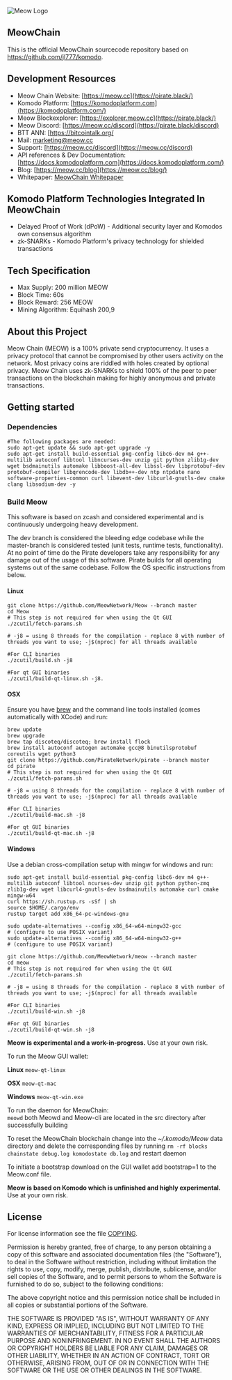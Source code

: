 
![Meow Logo](http://www.arizonapetvet.com/images/cat-meow.jpg "MeowChain Logo")


## MeowChain

This is the official MeowChain sourcecode repository based on https://github.com/jl777/komodo.

## Development Resources

- Meow Chain Website: [https://meow.cc](https://pirate.black/)
- Komodo Platform: [https://komodoplatform.com](https://komodoplatform.com/)
- Meow Blockexplorer: [https://explorer.meow.cc](https://pirate.black/)
- Meow Discord: [https://meow.cc/discord](https://pirate.black/discord)
- BTT ANN: [https://bitcointalk.org/
- Mail: [marketing@meow.cc](mailto:marketing@Meow.cc)
- Support: [https://meow.cc/discord](https://meow.cc/discord)
- API references & Dev Documentation: [https://docs.komodoplatform.com](https://docs.komodoplatform.com/)
- Blog: [https://meow.cc/blog](https://meow.cc/blog/)
- Whitepaper: [MeowChain Whitepaper](https://meow.cc/whitepaper)

## Komodo Platform Technologies Integrated In MeowChain

- Delayed Proof of Work (dPoW) - Additional security layer and Komodos own consensus algorithm  
- zk-SNARKs - Komodo Platform's privacy technology for shielded transactions  


## Tech Specification
- Max Supply: 200 million MEOW
- Block Time: 60s
- Block Reward: 256 MEOW
- Mining Algorithm: Equihash 200,9

## About this Project
Meow Chain (MEOW) is a 100% private send cryptocurrency. It uses a privacy protocol that cannot be compromised by other users activity on the network. Most privacy coins are riddled with holes created by optional privacy. Meow Chain uses zk-SNARKs to shield 100% of the peer to peer transactions on the blockchain making for highly anonymous and private transactions.

## Getting started

### Dependencies

```shell
#The following packages are needed:
sudo apt-get update && sudo apt-get upgrade -y
sudo apt-get install build-essential pkg-config libc6-dev m4 g++-multilib autoconf libtool libncurses-dev unzip git python zlib1g-dev wget bsdmainutils automake libboost-all-dev libssl-dev libprotobuf-dev protobuf-compiler libqrencode-dev libdb++-dev ntp ntpdate nano software-properties-common curl libevent-dev libcurl4-gnutls-dev cmake clang libsodium-dev -y
```

### Build Meow

This software is based on zcash and considered experimental and is continuously undergoing heavy development.

The dev branch is considered the bleeding edge codebase while the master-branch is considered tested (unit tests, runtime tests, functionality). At no point of time do the Pirate developers take any responsibility for any damage out of the usage of this software.
Pirate builds for all operating systems out of the same codebase. Follow the OS specific instructions from below.

#### Linux
```shell
git clone https://github.com/MeowNetwork/Meow --branch master
cd Meow
# This step is not required for when using the Qt GUI
./zcutil/fetch-params.sh

# -j8 = using 8 threads for the compilation - replace 8 with number of threads you want to use; -j$(nproc) for all threads available

#For CLI binaries
./zcutil/build.sh -j8

#For qt GUI binaries
./zcutil/build-qt-linux.sh -j8.
```

#### OSX
Ensure you have [brew](https://brew.sh) and the command line tools installed (comes automatically with XCode) and run:
```shell
brew update
brew upgrade
brew tap discoteq/discoteq; brew install flock
brew install autoconf autogen automake gcc@8 binutilsprotobuf coreutils wget python3
git clone https://github.com/PirateNetwork/pirate --branch master
cd pirate
# This step is not required for when using the Qt GUI
./zcutil/fetch-params.sh

# -j8 = using 8 threads for the compilation - replace 8 with number of threads you want to use; -j$(nproc) for all threads available

#For CLI binaries
./zcutil/build-mac.sh -j8

#For qt GUI binaries
./zcutil/build-qt-mac.sh -j8
```

#### Windows
Use a debian cross-compilation setup with mingw for windows and run:
```shell
sudo apt-get install build-essential pkg-config libc6-dev m4 g++-multilib autoconf libtool ncurses-dev unzip git python python-zmq zlib1g-dev wget libcurl4-gnutls-dev bsdmainutils automake curl cmake mingw-w64
curl https://sh.rustup.rs -sSf | sh
source $HOME/.cargo/env
rustup target add x86_64-pc-windows-gnu

sudo update-alternatives --config x86_64-w64-mingw32-gcc
# (configure to use POSIX variant)
sudo update-alternatives --config x86_64-w64-mingw32-g++
# (configure to use POSIX variant)

git clone https://github.com/MeowNetwork/meow --branch master
cd meow
# This step is not required for when using the Qt GUI
./zcutil/fetch-params.sh

# -j8 = using 8 threads for the compilation - replace 8 with number of threads you want to use; -j$(nproc) for all threads available

#For CLI binaries
./zcutil/build-win.sh -j8

#For qt GUI binaries
./zcutil/build-qt-win.sh -j8
```
**Meow is experimental and a work-in-progress.** Use at your own risk.

To run the Meow GUI wallet:

**Linux**
`meow-qt-linux`

**OSX**
`meow-qt-mac`

**Windows**
`meow-qt-win.exe`


To run the daemon for MeowChain:  
`meowd`
both Meowd and Meow-cli are located in the src directory after successfully building  

To reset the MeowChain blockchain change into the *~/.komodo/Meow* data directory and delete the corresponding files by running `rm -rf blocks chainstate debug.log komodostate db.log` and restart daemon

To initiate a bootstrap download on the GUI wallet add bootstrap=1 to the Meow.conf file.


**Meow is based on Komodo which is unfinished and highly experimental.** Use at your own risk.

License
-------
For license information see the file [COPYING](COPYING).


Permission is hereby granted, free of charge, to any person obtaining a copy of this software and associated documentation files (the "Software"), to deal in the Software without restriction, including without limitation the rights to use, copy, modify, merge, publish, distribute, sublicense, and/or sell copies of the Software, and to permit persons to whom the Software is furnished to do so, subject to the following conditions:

The above copyright notice and this permission notice shall be included in all copies or substantial portions of the Software.

THE SOFTWARE IS PROVIDED "AS IS", WITHOUT WARRANTY OF ANY KIND, EXPRESS OR IMPLIED, INCLUDING BUT NOT LIMITED TO THE WARRANTIES OF MERCHANTABILITY, FITNESS FOR A PARTICULAR PURPOSE AND NONINFRINGEMENT. IN NO EVENT SHALL THE AUTHORS OR COPYRIGHT HOLDERS BE LIABLE FOR ANY CLAIM, DAMAGES OR OTHER LIABILITY, WHETHER IN AN ACTION OF CONTRACT, TORT OR OTHERWISE, ARISING FROM, OUT OF OR IN CONNECTION WITH THE SOFTWARE OR THE USE OR OTHER DEALINGS IN THE SOFTWARE.
